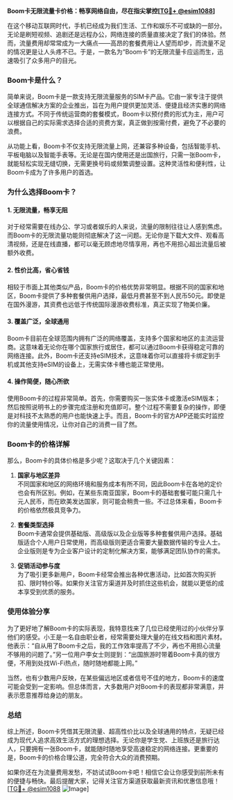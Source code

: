**Boom卡无限流量卡价格：畅享网络自由，尽在指尖掌控[[TG💪+ @esim1088](https://t.me/s/esim1088)]**

在这个移动互联网时代，手机已经成为我们生活、工作和娱乐不可或缺的一部分。无论是刷短视频、追剧还是远程办公，网络连接的质量直接决定了我们的体验。然而，流量费用却常常成为一大痛点——高昂的套餐费用让人望而却步，而流量不足的情况更是让人头疼不已。于是，一款名为“Boom卡”的无限流量卡应运而生，迅速吸引了众多用户的目光。

### Boom卡是什么？

简单来说，Boom卡是一款支持无限流量服务的SIM卡产品。它由一家专注于提供全球通信解决方案的企业推出，旨在为用户提供更加灵活、便捷且经济实惠的网络连接方式。不同于传统运营商的套餐模式，Boom卡以预付费的形式为主，用户可以根据自己的实际需求选择合适的资费方案，真正做到按需付费，避免了不必要的浪费。

从功能上看，Boom卡不仅支持无限流量上网，还兼容多种设备，包括智能手机、平板电脑以及智能手表等。无论是在国内使用还是出国旅行，只需一张Boom卡，就能轻松实现无缝切换，无需更换号码或频繁调整设置。这种灵活性和便利性，让Boom卡成为了许多用户的首选。

### 为什么选择Boom卡？

#### 1. **无限流量，畅享无阻**
   对于经常需要在线办公、学习或者娱乐的人来说，流量的限制往往让人感到焦虑。而Boom卡的无限流量功能则彻底解决了这一问题。无论你是下载大文件、观看高清视频，还是在线直播，都可以毫无顾虑地尽情享用，再也不用担心超出流量后被额外收费。

#### 2. **性价比高，省心省钱**
   相较于市面上其他类似产品，Boom卡的价格优势非常明显。根据不同的国家和地区，Boom卡提供了多种套餐供用户选择，最低月费甚至不到人民币50元。即使是在国外漫游，其资费也远低于传统国际漫游收费标准，真正实现了物美价廉。

#### 3. **覆盖广泛，全球通用**
   Boom卡目前在全球范围内拥有广泛的网络覆盖，支持多个国家和地区的主流运营商。这意味着无论你在哪个国家旅行或居住，都可以通过Boom卡获得稳定可靠的网络连接。此外，Boom卡还支持eSIM技术，这意味着你可以直接将卡绑定到手机或其他支持eSIM的设备上，无需实体卡槽也能正常使用。

#### 4. **操作简便，随心所欲**
   使用Boom卡的过程非常简单。首先，你需要购买一张实体卡或激活eSIM版本；然后按照说明书上的步骤完成注册和充值即可。整个过程不需要复杂的操作，即便是对科技不太熟悉的用户也能快速上手。而且，Boom卡的官方APP还能实时监控你的流量使用情况，让你对自己的消费一目了然。

### Boom卡的价格详解

那么，Boom卡的具体价格是多少呢？这取决于几个关键因素：

1. **国家与地区差异**  
   不同国家和地区的网络环境和服务成本有所不同，因此Boom卡在各地的定价也会有所区别。例如，在某些东南亚国家，Boom卡的基础套餐可能只需几十元人民币，而在欧美发达国家，则可能会稍贵一些。不过总体来看，Boom卡的价格依然极具竞争力。

2. **套餐类型选择**  
   Boom卡通常会提供基础版、高级版以及企业版等多种套餐供用户选择。基础版适合个人用户日常使用，而高级版则更适合需要大量数据传输的专业人士。企业版则是专为企业客户设计的定制化解决方案，能够满足团队协作的需求。

3. **促销活动参与度**  
   为了吸引更多新用户，Boom卡经常会推出各种优惠活动，比如首次购买折扣、限时特价等。如果你关注官方渠道并及时抓住这些机会，就能以更低的成本享受到优质的服务。

### 使用体验分享

为了更好地了解Boom卡的实际表现，我特意找来了几位已经使用过的小伙伴分享他们的感受。小王是一名自由职业者，经常需要处理大量的在线文档和图片素材。他表示：“自从用了Boom卡之后，我的工作效率提高了不少，再也不用担心流量不够用的问题了。”另一位用户李女士则提到：“出国旅游时带着Boom卡真的很方便，不用到处找Wi-Fi热点，随时随地都能上网。”

当然，也有少数用户反映，在某些偏远地区或者信号不佳的地方，Boom卡的速度可能会受到一定影响。但总体而言，大多数用户对Boom卡的表现都非常满意，并表示愿意推荐给身边的朋友。

### 总结

综上所述，Boom卡凭借其无限流量、超高性价比以及全球通用的特点，无疑已经成为现代人追求高效生活方式的理想选择。无论你是学生党、上班族还是旅行达人，只要拥有一张Boom卡，就能随时随地享受高速稳定的网络连接。更重要的是，Boom卡的价格合理公道，完全符合大众的消费预期。

如果你还在为流量费用发愁，不妨试试Boom卡吧！相信它会让你感受到前所未有的便捷与畅快。最后提醒大家，记得关注官方渠道获取最新资讯和优惠信息哦！[[TG💪+ @esim1088](https://t.me/s/esim1088) ![Image](https://i.postimg.cc/4NQfJmqS/Snipaste-2025-05-13-00-14-12.png)]